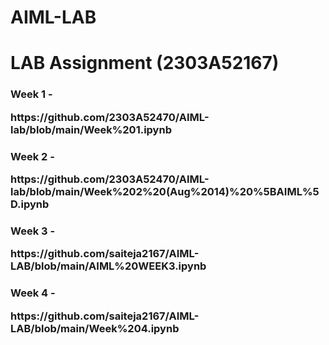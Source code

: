 # AIML-LAB
<h1>LAB Assignment (2303A52167)</h1>
<body>
  <h3>Week 1 - <p>https://github.com/2303A52470/AIML-lab/blob/main/Week%201.ipynb</p></h3>
  <h3>Week 2 - <p>https://github.com/2303A52470/AIML-lab/blob/main/Week%202%20(Aug%2014)%20%5BAIML%5D.ipynb</p></h3>
  <h3>Week 3 - <p>https://github.com/saiteja2167/AIML-LAB/blob/main/AIML%20WEEK3.ipynb</p></h3>
  <h3>Week 4 - <p>https://github.com/saiteja2167/AIML-LAB/blob/main/Week%204.ipynb</p></h3>
</body>
